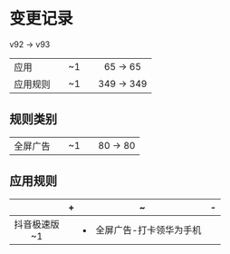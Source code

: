 # 变更记录

v92 -> v93

||||||
|-|:-:|:-:|:-:|:-:|
|应用||~1||65 -> 65|
|应用规则||~1||349 -> 349|

## 规则类别

||||||
|-|:-:|:-:|:-:|:-:|
|全屏广告||~1||80 -> 80|

## 应用规则

||+|~|-|
|:-:|-|-|-|
|抖音极速版<br>~1||<li>全屏广告-打卡领华为手机||
